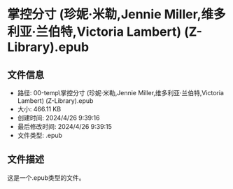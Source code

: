 ﻿# 掌控分寸 (珍妮·米勒,Jennie Miller,维多利亚·兰伯特,Victoria Lambert) (Z-Library).epub

## 文件信息
- 路径: 00-temp\掌控分寸 (珍妮·米勒,Jennie Miller,维多利亚·兰伯特,Victoria Lambert) (Z-Library).epub
- 大小: 466.11 KB
- 创建时间: 2024/4/26 9:39:16
- 最后修改时间: 2024/4/26 9:39:15
- 文件类型: .epub

## 文件描述
这是一个.epub类型的文件。

